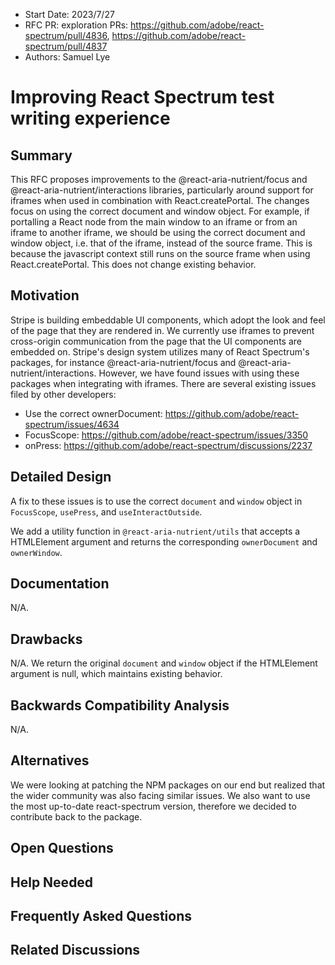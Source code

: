 <!-- Copyright 2020 Adobe. All rights reserved.
This file is licensed to you under the Apache License, Version 2.0 (the "License");
you may not use this file except in compliance with the License. You may obtain a copy
of the License at http://www.apache.org/licenses/LICENSE-2.0
Unless required by applicable law or agreed to in writing, software distributed under
the License is distributed on an "AS IS" BASIS, WITHOUT WARRANTIES OR REPRESENTATIONS
OF ANY KIND, either express or implied. See the License for the specific language
governing permissions and limitations under the License. -->

- Start Date: 2023/7/27
- RFC PR: exploration PRs: https://github.com/adobe/react-spectrum/pull/4836, https://github.com/adobe/react-spectrum/pull/4837
- Authors: Samuel Lye

# Improving React Spectrum test writing experience

## Summary

This RFC proposes improvements to the @react-aria-nutrient/focus and @react-aria-nutrient/interactions libraries, particularly around support for iframes when used in combination with React.createPortal. The changes focus on using the correct document and window object. For example, if portalling a React node from the main window to an iframe or from an iframe to another iframe, we should be using the correct document and window object, i.e. that of the iframe, instead of the source frame. This is because the javascript context still runs on the source frame when using React.createPortal. This does not change existing behavior.

## Motivation

Stripe is building embeddable UI components, which adopt the look and feel of the page that they are rendered in. We currently use iframes to prevent cross-origin communication from the page that the UI components are embedded on. Stripe's design system utilizes many of React Spectrum's packages, for instance @react-aria-nutrient/focus and @react-aria-nutrient/interactions. However, we have found issues with using these packages when integrating with iframes. There are several existing issues filed by other developers:
- Use the correct ownerDocument: https://github.com/adobe/react-spectrum/issues/4634
- FocusScope: https://github.com/adobe/react-spectrum/issues/3350
- onPress: https://github.com/adobe/react-spectrum/discussions/2237

## Detailed Design

A fix to these issues is to use the correct `document` and `window` object in `FocusScope`, `usePress`, and `useInteractOutside`. 

We add a utility function in `@react-aria-nutrient/utils` that accepts a HTMLElement argument and returns the corresponding `ownerDocument` and `ownerWindow`. 

## Documentation

N/A.

## Drawbacks

N/A. We return the original `document` and `window` object if the HTMLElement argument is null, which maintains existing behavior.

## Backwards Compatibility Analysis

N/A.

## Alternatives

We were looking at patching the NPM packages on our end but realized that the wider community was also facing similar issues. We also want to use the most up-to-date react-spectrum version, therefore we decided to contribute back to the package.

## Open Questions

<!--
    This section is optional, but is suggested for a first draft.

    What parts of this proposal are you unclear about? What do you
    need to know before you can finalize this RFC?

    List the questions that you'd like reviewers to focus on. When
    you've received the answers and updated the design to reflect them, 
    you can remove this section.
-->

## Help Needed

<!--
    This section is optional.

    Are you able to implement this RFC on your own? If not, what kind
    of help would you need from the team?
-->

## Frequently Asked Questions

<!--
    This section is optional but suggested.

    Try to anticipate points of clarification that might be needed by
    the people reviewing this RFC. Include those questions and answers
    in this section.
-->

## Related Discussions

<!--
    This section is optional but suggested.

    If there is an issue, pull request, or other URL that provides useful
    context for this proposal, please include those links here.
-->

